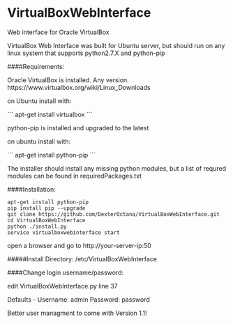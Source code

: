 # VirtualBoxWebInterface
Web interface for Oracle VirtualBox

VirtualBox Web Interface was built for Ubuntu server, but should run on any linux system that supports python2.7.X and python-pip

####Requirements: 
<p>Oracle VirtualBox is installed. Any version. https://www.virtualbox.org/wiki/Linux_Downloads</p>
<p>on Ubuntu install with: </p>
```
apt-get install virtualbox
```
<p>python-pip is installed and upgraded to the latest</p>
<p>on ubuntu install with:</p> 
```
apt-get install python-pip
```
<p>The installer should install any missing python modules, but a list of requred modules can be found in requiredPackages.txt</p>
  
####Installation:
```
apt-get install python-pip
pip install pip --upgrade
git clone https://github.com/DexterOctana/VirtualBoxWebInterface.git
cd VirtualBoxWebInterface
python ./install.py
service virtualboxwebinterface start
```
open a browser and go to http://your-server-ip:50

#####Install Directory: /etc/VirtualBoxWebInterface
  
####Change login username/password:
<p>edit VirtualBoxWebInterface.py line 37</p>
<p>Defaults - Username: admin Password: password</p>
<p>Better user managment to come with Version 1.1!</p>


